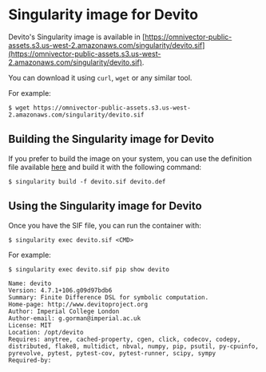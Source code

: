 # Singularity image for Devito

Devito's Singularity image is available in [https://omnivector-public-assets.s3.us-west-2.amazonaws.com/singularity/devito.sif](https://omnivector-public-assets.s3.us-west-2.amazonaws.com/singularity/devito.sif).

You can download it using `curl`, `wget` or any similar tool.

For example:

```
$ wget https://omnivector-public-assets.s3.us-west-2.amazonaws.com/singularity/devito.sif
```

## Building the Singularity image for Devito

If you prefer to build the image on your system, you can use the definition file available [here](devito.def) and build it with the following command:

```
$ singularity build -f devito.sif devito.def
```

## Using the Singularity image for Devito

Once you have the SIF file, you can run the container with:

```
$ singularity exec devito.sif <CMD>
```

For example:

```
$ singularity exec devito.sif pip show devito

Name: devito
Version: 4.7.1+106.g09d97bdb6
Summary: Finite Difference DSL for symbolic computation.
Home-page: http://www.devitoproject.org
Author: Imperial College London
Author-email: g.gorman@imperial.ac.uk
License: MIT
Location: /opt/devito
Requires: anytree, cached-property, cgen, click, codecov, codepy, distributed, flake8, multidict, nbval, numpy, pip, psutil, py-cpuinfo, pyrevolve, pytest, pytest-cov, pytest-runner, scipy, sympy
Required-by: 
```
